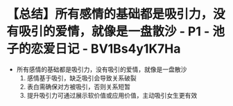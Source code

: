 # 【总结】所有感情的基础都是吸引力，没有吸引的爱情，就像是一盘散沙 - P1 - 池子的恋爱日记 - BV1Bs4y1K7Ha

-   所有感情的基础都是吸引力，没有吸引的爱情，就像是一盘散沙
    1.  感情基于吸引，缺乏吸引会导致关系破裂
    2.  表白需确保对方被吸引，否则关系短暂
    3.  提升吸引力可通过展示软价值或应用价值，主动吸引女生更有效